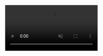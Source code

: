 <!DOCTYPE html>
<html lang="zh-CN">
<head>
    <meta charset="UTF-8">
    <title>Typed.js</title>
    <script src="https://unpkg.com/typed.js@2.1.0/dist/typed.umd.js"></script>
    <link rel="stylesheet" href="./CSS/custom-fullscreen-video.css">
    <link rel="stylesheet" href="./CSS/pixel-font.css">
    <link rel="stylesheet" href="./CSS/font-family.css">
    <style>
        /* 给打字容器的包裹层加 flex，不影响 body 全局 */
        .typed-wrapper {
            min-height: 150px; 
            display: flex;
            justify-content: flex-start; /* 水平居左 */
            align-items: flex-end; /* 垂直居右 */
            padding-left: 50px;
            margin: 300px 0 0 0; /* 上下留空，和其他元素隔开 */
            width:100%;
            /*overflow-x: auto;
            overflow-y: hidden;*/
        }
        #element {
            font-size: 2rem;
            color: #f0f0f0;
            text-shadow: 1px 0 0 #888,-1px 0 0 #888;/*描边*/
            font-weight: 350;/*字体粗细*/
            min-width: 1000px;
            /*white-space: nowrap;*//*不换行*/
            /*margin: 0 auto;*/
            line-height: 1.6;
        }
    </style>
</head>
<body>
    <!-- 包裹层 -->
    <div class="typed-wrapper">
        <span id="element"></span>
    </div>
    <div class="fullscreen-video">
    <video 
        src="./images/littleprince3.mp4" autoplay muted loop playsinline>
    </video>
</div>
    <script>
        var typed = new Typed("#element", {
            strings: [
                "如果不去遍历世界，",
                "我们就不知道什么是我们精神和情感的寄托，",
                "但我们一旦遍历了世界，",
                "却发现我们再也无法回到那美好的地方去了。",
                "当我们开始寻求，",
                "我们就已经失去，",
                "而我们不开始寻求，",
                "我们根本无法知道自己身边的一切是如此可贵。",
                "审判自己比审判别人难多了。",
                "如果你成功地正确审判了自己，",
                "那么你就是一个真正的智者了。",
                "Robert Frost said,",
                "Two roads diverged in a wood,",
                "and I took the one less traveled by,",
                "and that has made all the difference.",
                "Are you alive or just existing?",
                "Carpe diem,",
                "Seize the day, boys.",
                "Make your lives extraordinary."
            ],
            typeSpeed: 100,
            startDelay: 600, 
            backSpeed: 60,
            smartBackspace: true,
            /*wordBreak: true;*//*单词差分。回退不破坏完整性*/
            shuffle: false,
            backDelay: 1500,
            fadeOut: false,
            loop: true,
            loopCount: Infinity,
            showCursor: true,
            cursorChar: "|",
            autoInsertCss: true,
            contentType: "html"
        });
    </script>
</body>
</html>